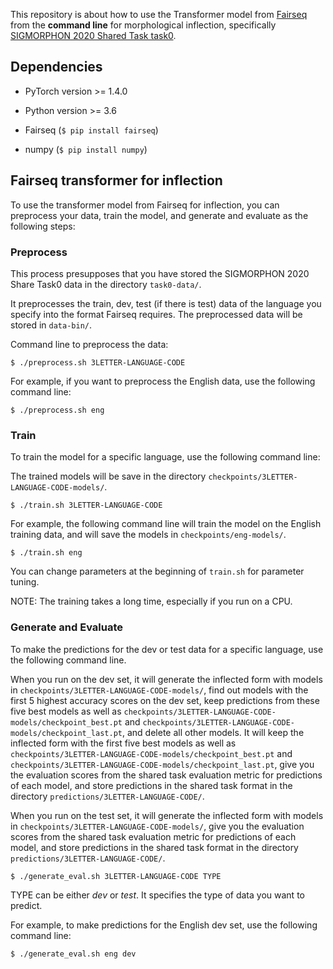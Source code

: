This repository is about how to use the Transformer model from [Fairseq](https://github.com/pytorch/fairseq) from the **command line** for morphological inflection, specifically [SIGMORPHON 2020 Shared Task task0](https://sigmorphon.github.io/sharedtasks/2020/task0/).

## Dependencies

- PyTorch version >= 1.4.0

- Python version >= 3.6

- Fairseq (```$ pip install fairseq```)

- numpy (```$ pip install numpy```)

## Fairseq transformer for inflection

To use the transformer model from Fairseq for inflection, you can preprocess your data, train the model, and generate and evaluate as the following steps:

### Preprocess

This process presupposes that you have stored the SIGMORPHON 2020 Share Task0 data in the directory ```task0-data/```.

It preprocesses the train, dev, test (if there is test) data of the language you specify into the format Fairseq requires. The preprocessed data will be stored in ```data-bin/```. 

Command line to preprocess the data:

```
$ ./preprocess.sh 3LETTER-LANGUAGE-CODE
```

For example, if you want to preprocess the English data, use the following command line:

```
$ ./preprocess.sh eng
```

### Train

To train the model for a specific language, use the following command line:

The trained models will be save in the directory ```checkpoints/3LETTER-LANGUAGE-CODE-models/```.

```
$ ./train.sh 3LETTER-LANGUAGE-CODE
```
For example, the following command line will train the model on the English training data, and will save the models in ```checkpoints/eng-models/```.

```
$ ./train.sh eng
```

You can change parameters at the beginning of ```train.sh``` for parameter tuning.

NOTE: The training takes a long time, especially if you run on a CPU.

### Generate and Evaluate

To make the predictions for the dev or test data for a specific language, use the following command line. 

When you run on the dev set, it will generate the inflected form with models in ```checkpoints/3LETTER-LANGUAGE-CODE-models/```, find out models with the first 5 highest accuracy scores on the dev set, keep predictions from these five best models as well as ```checkpoints/3LETTER-LANGUAGE-CODE-models/checkpoint_best.pt``` and ```checkpoints/3LETTER-LANGUAGE-CODE-models/checkpoint_last.pt```, and delete all other models.
It will keep the inflected form with the first five best models as well as ```checkpoints/3LETTER-LANGUAGE-CODE-models/checkpoint_best.pt``` and ```checkpoints/3LETTER-LANGUAGE-CODE-models/checkpoint_last.pt```, give you the evaluation scores from the shared task evaluation metric for predictions of each model, and store predictions in the shared task format in the directory ```predictions/3LETTER-LANGUAGE-CODE/```.

When you run on the test set, it will generate the inflected form with models in ```checkpoints/3LETTER-LANGUAGE-CODE-models/```, give you the evaluation scores from the shared task evaluation metric for predictions of each model, and store predictions in the shared task format in the directory ```predictions/3LETTER-LANGUAGE-CODE/```.

```
$ ./generate_eval.sh 3LETTER-LANGUAGE-CODE TYPE
```

TYPE can be either *dev* or *test*. It specifies the type of data you want to predict.

For example, to make predictions for the English dev set, use the following command line:

```
$ ./generate_eval.sh eng dev
```


